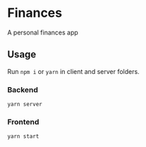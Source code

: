 # Finances

A personal finances app

## Usage

Run `npm i` or `yarn` in client and server folders.

### Backend

```
yarn server
```

### Frontend

```
yarn start
```
